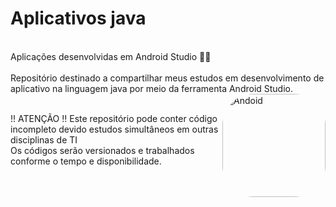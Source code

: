 # Aplicativos java 

<br>
Aplicações desenvolvidas em Android Studio 📲✨<br><br>
Repositório destinado a compartilhar meus estudos em desenvolvimento de aplicativo na linguagem java por meio da ferramenta Android Studio.

<br>
<img align="right" alt="Andoid" height="165" style="border-radius:50px;" src="https://user-images.githubusercontent.com/64109737/166066882-2d9a2755-135f-4c67-80da-09ed6140bdd4.png">
<br>

!! ATENÇÃO !! Este repositório pode conter código incompleto devido estudos simultâneos em outras disciplinas de TI <br>
Os códigos serão versionados e trabalhados conforme o tempo e disponibilidade.

